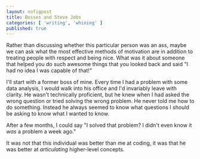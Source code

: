 ```yaml
---
layout: nofigpost 
title: Bosses and Steve Jobs
categories: [ 'writing', 'whining' ]
published: true
---
```


Rather than discussing whether this particular person was an ass, maybe we can
ask what the most effective methods of motivation are in addition to treating
people with respect and being nice. What was it about someone that helped you
do such awesome things that you looked back and said "I had no idea I was
  capable of that!"

I'll start with a former boss of mine. Every time I had a problem with some
data analysis, I would walk into his office and I'd invariably leave with
clarity. He wasn't technically proficient, but he knew when I had asked the
wrong question or tried solving the wrong problem. He never told me how to do
something. Instead he always seemed to know what questions I should be asking
to know what I wanted to know.

After a few months, I could say "I solved that problem? I didn't even know it
*was* a problem a week ago."

It was not that this individual was better than me at coding, it was that he
was better at *articulating* higher-level concepts. 

